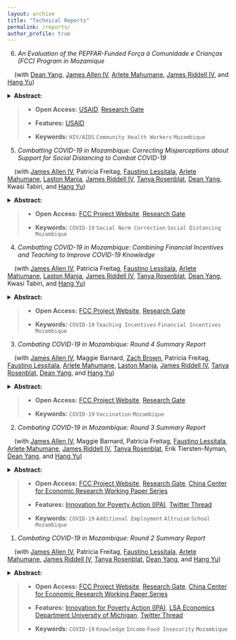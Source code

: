 ```yaml
---
layout: archive
title: "Technical Reports"
permalink: /reports/
author_profile: true
---
```


<!-- Title, Coauthors, Abstract, Paper link, preprint researchgate link, LaTeX presentation, twitter thread, video explanation, replication code, replication data, media coverage -->


6. *An Evaluation of the PEPFAR-Funded Força à Comunidade e Crianças (FCC) Program in Mozamique*

&nbsp;&nbsp;&nbsp;  (with [Dean Yang](https://sites.lsa.umich.edu/deanyang/), [James Allen IV](https://sites.google.com/view/jamesalleniv), [Arlete Mahumane](https://basis.ucdavis.edu/people/arlete-mahumane), [James Riddell IV](https://www.uofmhealth.org/profile/362/james-riddell-iv-md), and [Hang Yu](https://www.econhangyu.com/home)) 
<details>
  <summary> <strong> Abstract: </strong> </summary>
      <blockquote> This evaluation of the PEPFAR-funded Força à Comunidade e Crianças (FCC) program was a randomized controlled trial (RCT) designed to identify and measure the program’s direct and indirect impacts on households with orphans and vulnerable children (OVCs) in Mozambique. Outcomes of interest included health care utilization, health outcomes, education outcomes, household economic conditions, the ability to cope with shocks and the extent to which any program impacts spilled over to households not directly enrolled. The results show that the FCC program in Mozambique had no positive impacts for any of its intermediate results and no observable impacts in nearly all outcomes of interest. The evaluation did find that the FCC program had negative outcomes in the form of reduced rates of HIV testing, reduced HIV- related knowledge, and an increase in stigmatizing attitudes about HIV. The evidence from this evaluation suggests that FCC and similar multifaceted programs may be ineffective at accomplishing their purpose or may be unintentionally adding to the challenge of responding to HIV/AIDS in Africa.
     </blockquote>
</details>

>  * **Open Access:** [USAID](https://basis.ucdavis.edu/sites/g/files/dgvnsk466/files/2022-12/FCC%20Mozambique%20Impact%20Evaluation%20-%20FINAL.pdf), [Research Gate](https://www.researchgate.net/publication/366408887_An_Evaluation_of_the_PEPFAR-Funded_Forca_a_Comunidade_e_Criancas_FCC_Program_in_Mozamique)
>  * **Features:** [USAID](https://basis.ucdavis.edu/publication/evaluation-evaluation-pepfar-funded-forca-comunidade-e-criancas-fcc-program-mozambique)
>  
>  * **Keywords:** `HIV/AIDS` `Community Health Workers` `Mozambique`



5. *Combatting COVID-19 in Mozambique: Correcting Misperceptions about Support for Social Distancing to Combat COVID-19*

&nbsp;&nbsp;&nbsp;  (with [James Allen IV](https://sites.google.com/view/jamesalleniv), Patricia Freitag, [Faustino Lessitala](https://www.researchgate.net/profile/Faustino_Lessitala), [Arlete Mahumane](https://basis.ucdavis.edu/people/arlete-mahumane), [Laston Manja](https://laston-manja.github.io/), [James Riddell IV](https://www.uofmhealth.org/profile/362/james-riddell-iv-md), [Tanya Rosenblat](https://www.tanyarosenblat.org/), [Dean Yang](https://sites.lsa.umich.edu/deanyang/), Kwasi Tabiri, and [Hang Yu](https://www.econhangyu.com/home)) 
<details>
  <summary> <strong> Abstract: </strong> </summary>
      <blockquote> We design and test an intervention that corrects individuals' underestimates of community support for social distancing during the COVID-19 pandemic.
     </blockquote>
</details>

>  * **Open Access:** [FCC Project Website](https://fordschool.umich.edu/sites/default/files/2022-06/Allen%20et%20al.%20%282022%29%20-%20Social%20Distancing%20for%20COVID-19%20Mozambique.pdf), [Research Gate](https://www.researchgate.net/publication/361162810_Combatting_COVID-19_in_Mozambique_Correcting_Misperceptions_about_Support_for_Social_Distancing_to_Combat_COVID-19) 
>  
>  * **Keywords:** `COVID-19` `Social Norm Correction` `Social Distancing` `Mozambique`


4. *Combatting COVID-19 in Mozambique: Combining Financial Incentives and Teaching to Improve COVID-19 Knowledge*

&nbsp;&nbsp;&nbsp;  (with [James Allen IV](https://sites.google.com/view/jamesalleniv), Patricia Freitag, [Faustino Lessitala](https://www.researchgate.net/profile/Faustino_Lessitala), [Arlete Mahumane](https://basis.ucdavis.edu/people/arlete-mahumane), [Laston Manja](https://laston-manja.github.io/), [James Riddell IV](https://www.uofmhealth.org/profile/362/james-riddell-iv-md), [Tanya Rosenblat](https://www.tanyarosenblat.org/), [Dean Yang](https://sites.lsa.umich.edu/deanyang/), Kwasi Tabiri, and [Hang Yu](https://www.econhangyu.com/home)) 
<details>
  <summary> <strong> Abstract: </strong> </summary>
      <blockquote> We design and test financial incentives and a teaching intervention to improve COVID-19 knowledge soon after the onset of the pandemic.
     </blockquote>
</details>

>  * **Open Access:** [FCC Project Website](https://fordschool.umich.edu/sites/default/files/2022-06/Allen%20et%20al.%20%282022%29%20-%20Knowledge%20of%20COVID-19%20Mozambique.pdf), [Research Gate](https://www.researchgate.net/publication/361162965_Combatting_COVID-19_in_Mozambique_Combining_Financial_Incentives_and_Teaching_to_Improve_COVID-19_Knowledge)
>  
>  * **Keywords:** `COVID-19` `Teaching Incentives` `Financial Incentives` `Mozambique`


3. *Combating COVID-19 in Mozambique: Round 4 Summary Report*

&nbsp;&nbsp;&nbsp;  (with [James Allen IV](https://sites.google.com/view/jamesalleniv), Maggie Barnard, [Zach Brown](http://www-personal.umich.edu/~zachb/), Patricia Freitag, [Faustino Lessitala](https://www.researchgate.net/profile/Faustino_Lessitala), [Arlete Mahumane](https://basis.ucdavis.edu/people/arlete-mahumane), [Laston Manja](https://laston-manja.github.io/), [James Riddell IV](https://www.uofmhealth.org/profile/362/james-riddell-iv-md), [Tanya Rosenblat](https://www.tanyarosenblat.org/), [Dean Yang](https://sites.lsa.umich.edu/deanyang/), and [Hang Yu](https://www.econhangyu.com/home)) 
<details>
  <summary> <strong> Abstract: </strong> </summary>
      <blockquote> We collected data on individual perceptions of and plans to accept COVID-19 vaccination in Mozambique. We conducted this fourth round of data collection among study participants in Sofala, Manica, and Zambezia provinces, Mozambique, between June 2021 and September 2021.* Nearly all respondents report they will take the COVID-19 vaccine when given the chance. Of those expressing hesitancy, the main concern is the perception that vaccinations can be harmful and have potentially negative side effects. Most people believe that they are less likely to contract COVID-19 than others in their community. 100% of local leaders express support for COVID-19 vaccination.
     </blockquote>
</details>

>  * **Open Access:** [FCC Project Website](https://fordschool.umich.edu/sites/default/files/2021-12/covid-mozambique-round4-summary-report..pdf), [Research Gate](https://www.researchgate.net/publication/356815869_Combatting_COVID-19_in_Mozambique_Round_4_Summary_Report) 
>  
>  * **Keywords:** `COVID-19` `Vaccination` `Mozambique`

2. *Combating COVID-19 in Mozambique: Round 3 Summary Report*

&nbsp;&nbsp;&nbsp;  (with [James Allen IV](https://sites.google.com/view/jamesalleniv), Maggie Barnard, Patricia Freitag, [Faustino Lessitala](https://www.researchgate.net/profile/Faustino_Lessitala), [Arlete Mahumane](https://basis.ucdavis.edu/people/arlete-mahumane), [James Riddell IV](https://www.uofmhealth.org/profile/362/james-riddell-iv-md), [Tanya Rosenblat](https://www.tanyarosenblat.org/), Erik Tiersten-Nyman, [Dean Yang](https://sites.lsa.umich.edu/deanyang/), and [Hang Yu](https://www.econhangyu.com/home)) 
<details>
  <summary> <strong> Abstract: </strong> </summary>
      <blockquote> We analyze how Mozambican families are coping with the economic and educational impacts of COVID-19. We conducted 3 rounds of phone interviews across 76 communities in Sofala, Manica, and Zambezia provinces of central Mozambique between July 2020 and November 2020. We find a signifcant number of families, including children, have taken on additional paid work and increased household food production to cope with the economic effects of the pandemic. Further, children have fallen behind in school, underscoring the multi-faceted burden COVID-19 has placed on children. Despite these hardships, households exhibit altruistic behavior to their neighbors.
     </blockquote>
</details>

>  * **Open Access:** [FCC Project Website](https://fordschool.umich.edu/sites/default/files/2021-04/covid-mozambique-round3.pdf), [Research Gate](https://www.researchgate.net/publication/351094473_Combating_COVID-19_in_Mozambique_Round_3_Summary_Report), [China Center for Economic Research Working Paper Series](http://nsd.pku.edu.cn/docs/20210505144255463204.pdf)
>  * **Features:** [Innovation for Poverty Action (IPA)](https://www.poverty-action.org/recovr-study/accelerating-changes-norms-about-social-distancing-combat-covid-19-mozambique), [Twitter Thread](https://twitter.com/RyanMcWay/status/1380625003029336071)
>  
>  * **Keywords:** `COVID-19` `Additional Employment` `Altruism` `School`  `Mozambique`

1. *Combating COVID-19 in Mozambique: Round 2 Summary Report*
  
&nbsp;&nbsp;&nbsp;  (with [James Allen IV](https://sites.google.com/view/jamesalleniv), Patricia Freitag, [Faustino Lessitala](https://www.researchgate.net/profile/Faustino_Lessitala), [Arlete Mahumane](https://basis.ucdavis.edu/people/arlete-mahumane), [James Riddell IV](https://www.uofmhealth.org/profile/362/james-riddell-iv-md), [Tanya Rosenblat](https://www.tanyarosenblat.org/), [Dean Yang](https://sites.lsa.umich.edu/deanyang/), and [Hang Yu](https://www.econhangyu.com/home)) 
<details>
  <summary> <strong> Abstract: </strong> </summary>
      <blockquote> We compare how COVID-19 knowledge and behavior as well as economic conditions have changed over time in Mozambique. We conducted three rounds of phone interviews across 76 communities in Sofala, Manica, and Zambezia provinces of central Mozambique between July 10th and November 18th, 2020. We find gradual improvements in COVID-19 knowledge, persistence of some hazardous behaviors, further declines in income, and continued high levels of food insecurity.
     </blockquote>
</details>

>  * **Open Access:** [FCC Project Website](https://fordschool.umich.edu/sites/default/files/2020-12/covid-mozambique-round2v3_0.pdf), [Research Gate](https://www.researchgate.net/publication/347440820_Combating_COVID-19_in_Mozambique_Round_2_Summary_Report), [China Center for Economic Research Working Paper Series](http://nsd.pku.edu.cn/docs/20210505201536465030.pdf)
>  * **Features:** [Innovation for Poverty Action (IPA)](https://www.poverty-action.org/recovr-study/accelerating-changes-norms-about-social-distancing-combat-covid-19-mozambique), [LSA Economics Department University of Michigan](https://lsa.umich.edu/econ/news-events/all-news/faculty-news/-mozambique-covid-19-summary-report-is-now-available.html), [Twitter Thread](https://twitter.com/Prof__Quackers/status/1340041734059900931)
>  
>  * **Keywords:** `COVID-19` `Knowledge` `Income` `Food Insecurity` `Mozambique`

